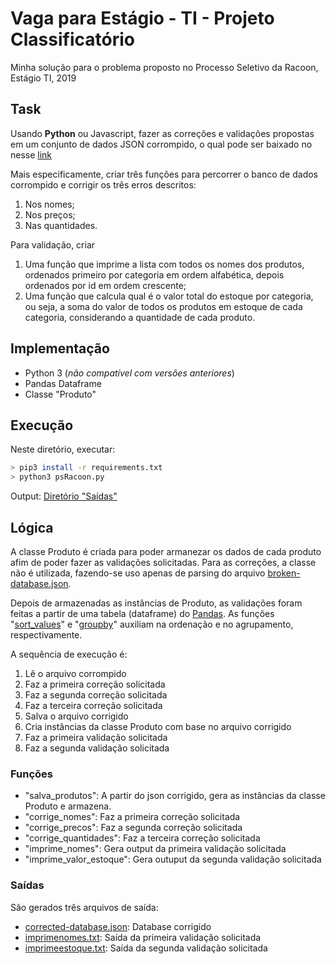 # Vaga para Estágio - TI - Projeto Classificatório

Minha solução para o problema proposto no Processo Seletivo da Racoon, Estágio TI, 2019 

## Task
Usando **Python** ou Javascript, fazer as correções e validações propostas em um conjunto de dados JSON corrompido, o qual pode ser baixado no nesse [link](https://github.com/bzamith/processo_seletivo-racoon/blob/master/broken-database.json)

Mais especificamente, criar três funções para percorrer o banco de dados corrompido e corrigir os três erros descritos:
1. Nos nomes;
2. Nos preços;
3. Nas quantidades.

Para validação, criar
1. Uma função que imprime a lista com todos os nomes dos produtos, ordenados primeiro por categoria em ordem alfabética, depois ordenados por id em ordem crescente;
2. Uma função que calcula qual é o valor total do estoque por categoria, ou seja, a soma do valor de todos os produtos em estoque de cada categoria, considerando a quantidade de cada produto.

## Implementação
* Python 3 (_não compatível com versões anteriores_)
* Pandas Dataframe
* Classe "Produto"

## Execução
Neste diretório, executar:

```bash
> pip3 install -r requirements.txt
> python3 psRacoon.py
```

Output: [Diretório "Saídas"](https://github.com/bzamith/processo_seletivo-racoon/tree/master/Saidas)

## Lógica
A classe Produto é criada para poder armanezar os dados de cada produto afim de poder fazer as validações solicitadas. Para as correções, a classe não é utilizada, fazendo-se uso apenas de parsing do arquivo [broken-database.json](https://github.com/bzamith/processo_seletivo-racoon/blob/master/broken-database.json).

Depois de armazenadas as instâncias de Produto, as validações foram feitas a partir de uma tabela (dataframe) do [Pandas](https://pandas.pydata.org/). As funções "[sort_values](https://pandas.pydata.org/pandas-docs/stable/reference/api/pandas.DataFrame.sort_values.html)" e "[groupby](https://pandas.pydata.org/pandas-docs/stable/reference/api/pandas.DataFrame.groupby.html)" auxiliam na ordenação e no agrupamento, respectivamente. 

A sequência de execução é:
1. Lê o arquivo corrompido
2. Faz a primeira correção solicitada
3. Faz a segunda correção solicitada
4. Faz a terceira correção solicitada
5. Salva o arquivo corrigido
6. Cria instâncias da classe Produto com base no arquivo corrigido
7. Faz a primeira validação solicitada
8. Faz a segunda validação solicitada

### Funções
- "salva_produtos": A partir do json corrigido, gera as instâncias da classe Produto e armazena.
- "corrige_nomes": Faz a primeira correção solicitada
- "corrige_precos": Faz a segunda correção solicitada
- "corrige_quantidades": Faz a terceira correção solicitada
- "imprime_nomes": Gera output da primeira validação solicitada
- "imprime_valor_estoque": Gera outuput da segunda validação solicitada

### Saídas
São gerados três arquivos de saída:
- [corrected-database.json](https://github.com/bzamith/processo_seletivo-racoon/blob/master/Saidas/corrected-database.json): Database corrigido
- [imprimenomes.txt](https://github.com/bzamith/processo_seletivo-racoon/blob/master/Saidas/imprimenomes.txt): Saída da primeira validação solicitada
- [imprimeestoque.txt](https://github.com/bzamith/processo_seletivo-racoon/blob/master/Saidas/imprimeestoque.txt): Saída da segunda validação solicitada
